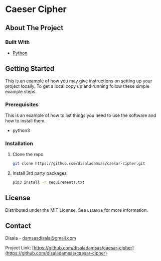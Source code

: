 # Caeser Cipher

<!-- ABOUT THE PROJECT -->
## About The Project

### Built With

* [Python](https://python.org/)

<!-- GETTING STARTED -->
## Getting Started

This is an example of how you may give instructions on setting up your project locally.
To get a local copy up and running follow these simple example steps.

### Prerequisites

This is an example of how to list things you need to use the software and how to install them.

* python3

### Installation

1. Clone the repo
   ```sh
   git clone https://github.com/disaladamsas/caesar-cipher.git
   ```
2. Install 3rd party packages
   ```sh
   pip3 install -r requirements.txt
   ```

<!-- LICENSE -->
## License

Distributed under the MIT License. See `LICENSE` for more information.

<!-- CONTACT -->
## Contact

Disala - damsasdisala@gmail.com

Project Link: [https://github.com/disaladamsas/caesar-cipher](https://github.com/disaladamsas/caesar-cipher)